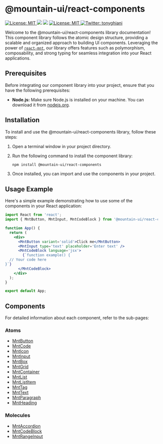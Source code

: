 # @mountain-ui/react-components

<p>
  <a href="https://www.npmjs.com/package/@mountain-ui/react-components" target="_blank">
    <img alt="License: MIT" src="https://img.shields.io/npm/v/@mountain-ui/react-components?style=for-the-badge" />
  </a>
  <img src="https://img.shields.io/badge/node-%3E%3D12.6.0-blue.svg?style=for-the-badge" />
  <img src="https://img.shields.io/badge/yarn-%3E%3D1.22.0-blue.svg?style=for-the-badge" />
  <a href="https://github.com/tonyghiani/mountain-ui/blob/master/LICENSE" target="_blank">
    <img alt="License: MIT" src="https://img.shields.io/badge/License-MIT-blue.svg?style=for-the-badge" />
  </a>
  <a href="https://twitter.com/tonyghiani" target="_blank">
    <img alt="Twitter: tonyghiani" src="https://img.shields.io/twitter/follow/tonyghiani?style=for-the-badge&logo=x" />
  </a>
</p>

Welcome to the @mountain-ui/react-components library documentation! This component library follows the atomic design structure, providing a scalable and organized approach to building UI components. Leveraging the power of [`react-mnt`](https://github.com/tonyghiani/mnt), our library offers features such as polymorphism, composability, and strong typing for seamless integration into your React applications.

## Prerequisites

Before integrating our component library into your project, ensure that you have the following prerequisites:

- **Node.js:** Make sure Node.js is installed on your machine. You can download it from [nodejs.org](https://nodejs.org/).

## Installation

To install and use the @mountain-ui/react-components library, follow these steps:

1. Open a terminal window in your project directory.

2. Run the following command to install the component library:

   ```bash
   npm install @mountain-ui/react-components
   ```

3. Once installed, you can import and use the components in your project.

## Usage Example

Here's a simple example demonstrating how to use some of the components in your React application:

```jsx
import React from 'react';
import { MntButton, MntInput, MntCodeBlock } from '@mountain-ui/react-components';

function App() {
  return (
    <div>
      <MntButton variant='solid'>Click me</MntButton>
      <MntInput type='text' placeholder='Enter text' />
      <MntCodeBlock language='jsx'>
        {`function example() {
  // Your code here
}`}
      </MntCodeBlock>
    </div>
  );
}

export default App;
```

## Components

For detailed information about each component, refer to the sub-pages:

### Atoms

- [MntButton](./src/components/atoms/Button)
- [MntCode](./src/components/atoms/Code)
- [MntIcon](./src/components/atoms/Icon)
- [MntInput](./src/components/atoms/Input)
- [MntBox](./src/components/atoms/Layout)
- [MntGrid](./src/components/atoms/Layout/Grid)
- [MntContainer](./src/components/atoms/Layout/Container)
- [MntList](./src/components/atoms/List)
- [MntListItem](./src/components/atoms/List)
- [MntTag](./src/components/atoms/Tag)
- [MntText](./src/components/atoms/Typography/Text)
- [MntParagraph](./src/components/atoms/Typography/Paragraph)
- [MntHeading](./src/components/atoms/Typography/Heading)

### Molecules

- [MntAccordion](./src/components/molecules/Accordion)
- [MntCodeBlock](./src/components/molecules/CodeBlock)
- [MntRangeInput](./src/components/molecules/RangeInput)
